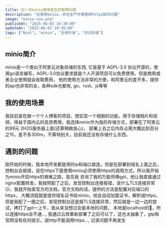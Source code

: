 ```yaml
---
title: 记一次minio使用发生的智障问题
description: "在使用minio，并在生产环境使用https踩坑问题"
image: "minio-use.png"
publishAt: "2025-06-03 19:30:00"
updateAt: "2025-06-03 19:30:00"
tags: ["Nuxt", "minio", "全栈开发", "OSS存储"]
---
```


## minio简介

minio是一个类似于阿里云对象存储的东西, 它是基于 AGPL-3.0 协议开源的，使用go语言编写，AGPL-3.0协议要求就是个人开源项目可以免费使用，但是商用或者企业使用就会收取费用，
他的使用方法非常的方便，和阿里云的差不多，提供的api也非常的全，各种sdk也都有, go、rust、js等等

## 我的使用场景

我目前是在做一个个人博客的项目，想实现一个相册的功能，用于存储相片和视频，得益于国内云的高昂费用，我选择minio作为我的存储方式，部署在了阿里云的99元 2H2G服务器上面(还算稍微良心)，
部署上去之后内存占用大概达到百分之15，差不多300m，不算特别大，目前我还没有存储什么东西。

## 遇到的问题

刚开始的时候，我本地开发都是用的ip和端口直连，但是在部署到域名上面之后，控制台会报错，说在https下面使用minio必须使用https的调用方式，所以我开始为minio开启https的艰难之路，首先我
咨询了我的万能师傅gpt，他让我直接通过nginx配置转发，我按照配了之后，发现控制台连接报错，说什么TLS连接异常😕，我就开始查官方的文档，官方文档的话，提供的方法是配置对应端口的https，
大概流程就是提供域名证书给minio，他会自动加载证书，解析成https，但是我配了一圈之后，发现控制台还是报TLS连接异常，然后就是一边一边的尝试，拷打了gpt一上午，我从来没想过会是本地的问题，
本地是localhost的🐎，所以连接https会不通..., 我通过云效重新部署了之后可以了，这也太抽象了，gtp和官网没有任何提示，说http不能调用https..., 记录问题不再发生
